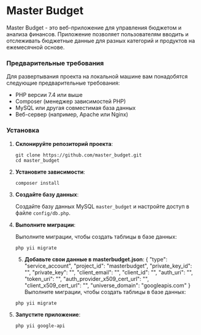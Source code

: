 # Master Budget

Master Budget - это веб-приложение для управления бюджетом и анализа финансов. Приложение позволяет пользователям вводить и отслеживать бюджетные данные для разных категорий и продуктов на ежемесячной основе.

### Предварительные требования

Для развертывания проекта на локальной машине вам понадобятся следующие предварительные требования:

- PHP версии 7.4 или выше
- Composer (менеджер зависимостей PHP)
- MySQL или другая совместимая база данных
- Веб-сервер (например, Apache или Nginx)

### Установка

1. **Склонируйте репозиторий проекта**:

    ```shell
    git clone https://github.com/master_budget.git
    cd master_budget
    ```

2. **Установите зависимости**:

    ```shell
    composer install
    ```

3. **Создайте базу данных**:

    Создайте базу данных MySQL  `master_budget` и настройте доступ в файле `config/db.php`.

5. **Выполните миграции**:

    Выполните миграции, чтобы создать таблицы в базе данных:

    ```shell
    php yii migrate
    ```

    5. **Добавьте свои данные в masterbudget.json**:
{
  "type": "service_account",
  "project_id": "masterbudget",
  "private_key_id": "",
  "private_key": "",
  "client_email": "",
  "client_id": "",
  "auth_uri": "",
  "token_uri": "",
  "auth_provider_x509_cert_url": "",
  "client_x509_cert_url": "",
  "universe_domain": "googleapis.com"
}
    Выполните миграции, чтобы создать таблицы в базе данных:

    ```shell
    php yii migrate
    ```

6. **Запустите приложение**:
    ```shell
    php yii google-api
    ```

